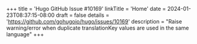 +++
title = 'Hugo GitHub Issue #10169'
linkTitle = 'Home'
date = 2024-01-23T08:37:15-08:00
draft = false
details = 'https://github.com/gohugoio/hugo/issues/10169'
description = "Raise warning/error when duplicate translationKey values are used in the same language"
+++
